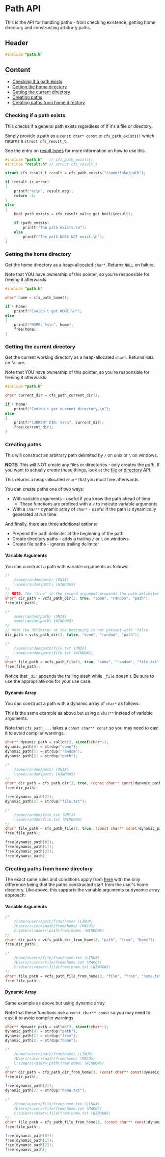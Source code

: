 # Path API
This is the API for handling paths - from checking existence, getting home directory and constructing arbitrary paths.

## Header
```c
#include "path.h"
```

## Content
* [Checking if a path exists](#checking-if-a-path-exists)
* [Getting the home directory](#getting-the-home-directory)
* [Getting the current directory](#getting-the-current-directory)
* [Creating paths](#creating-paths)
* [Creating paths from home directory](#creating-paths-from-home-directory)

### Checking if a path exists
This checks if a general path exists regardless of if it's a file or directory.

Simply provide a path as a `const char* const` to `cfs_path_exists()` which returns a `struct cfs_result_t`.

See the entry on [result types](./RESULT.md) for more information on how to use this.

```c
#include "path.h"   // cfs_path_exists()
#include "result.h" // struct cfs_result_t

struct cfs_result_t result = cfs_path_exists("/some/fake/path");

if (result.is_error)
{
    printf("%s\n", result.msg);
    return -1;
}
else
{
    bool path_exists = cfs_result_value_get_bool(&result);

    if (path_exists)
        printf("The path exists.\n");
    else
        printf("The path DOES NOT exist.\n");
}
```

### Getting the home directory
Get the home directory as a heap-allocated `char*`. Returns `NULL` on failure.

Note that YOU have ownership of this pointer, so you're responsible for freeing it afterwards.

```c
#include "path.h"

char* home = cfs_path_home();

if (!home)
    printf("Couldn't get HOME.\n");
else
{
    printf("HOME: %s\n", home);
    free(home);
}
```

### Getting the current directory
Get the current working directory as a heap-allocated `char*`. Returns `NULL` on failure.

Note that YOU have ownership of this pointer, so you're responsible for freeing it afterwards.

```c
#include "path.h"

char* current_dir = cfs_path_current_dir();

if (!home)
    printf("Couldn't get current directory.\n");
else
{
    printf("CURRENT DIR: %s\n", current_dir);
    free(current_dir);
}
```

### Creating paths
This will construct an arbitrary path delimited by `/` on unix or `\` on windows.

**NOTE:** This will NOT create any files or directories - only creates the *path*. If you want to actually *create* these things, look at the [file](FILE.md) or [directory](DIRECTORY.md) API.

This returns a heap-allocated `char*` that you must free afterwards.

You can create paths one of two ways:
* With variable arguments - useful if you know the path ahead of time
    * These functions are prefixed with a `v` to indicate variable arguments
* With a `char**` dynamic array of `char*` - useful if the path is dynamically generated at run time

And finally, there are three additional options:
* Prepend the path delimiter at the beginning of the path
* Create directory paths - adds a trailing `/` or `\` on windows
* Create file paths - ignores trailing delimiter

#### Variable Arguments
You can construct a path with variable arguments as follows:
```c
/*
    /some/random/path/ (UNIX)
    \some\random\path\ (WINDOWS)
*/
// NOTE: the 'true' in the second argument prepends the path delimiter
char* dir_path = vcfs_path_dir(3, true, "some", "random", "path");
free(dir_path);

/*
    some/random/path/ (UNIX)
    some\random\path\ (WINDOWS)
*/
// note the delimiter at the beginning is not present with 'false'
dir_path = vcfs_path_dir(3, false, "some", "random", "path");

/*
    /some/random/path/file.txt (UNIX)
    \some\random\path\file.txt (WINDOWS)
*/
char* file_path = vcfs_path_file(3, true, "some", "random", "file.txt");
free(file_path);
```

Notice that `_dir` appends the trailing slash while `_file` doesn't. Be sure to use the appropriate one for your use case.

#### Dynamic Array
You can construct a path with a dynamic array of `char*` as follows:

This is the same example as above but using a `char**` instead of variable arguments.

Note that `cfs_path_...` takes a `const char** const` so you may need to cast it to avoid compiler warnings.
```c
char** dynamic_path = calloc(3, sizeof(char*));
dynamic_path[0] = strdup("some");
dynamic_path[1] = strdup("random");
dynamic_path[2] = strdup("path");

/*
    /some/random/path/ (UNIX)
    \some\random\path\ (WINDOWS)
*/
char* dir_path = cfs_path_dir(3, true, (const char** const)dynamic_path);
free(dir_path);

free(dynamic_path[2]);
dynamic_path[2] = strdup("file.txt");

/*
    /some/random/file.txt (UNIX)
    \some\random\file.txt (WINDOWS)
*/
char* file_path = cfs_path_file(3, true, (const char** const)dynamic_path);
free(file_path);

free(dynamic_path[0]);
free(dynamic_path[1]);
free(dynamic_path[2]);
free(dynamic_path);
```

### Creating paths from home directory
The exact same rules and conditions apply from [here](#creating-paths) with the only difference being that the paths constructed start from the user's home directory. Like above, this supports the variable arguments or dynamic array approach:

#### Variable Arguments
```c
/*
    /home/<user>/path/from/home/ (LINUX)
    /Users/<user>/path/from/home/ (MACOS)
    C:\Users\<user>\path\from\home\ (WINDOWS)
*/
char* dir_path = vcfs_path_dir_from_home(3, "path", "from", "home");
free(dir_path);

/*
    /home/<user>/file/from/home.txt (LINUX)
    /Users/<user>/file/from/home.txt (MACOS)
    C:\Users\<user>\file\from\home.txt (WINDOWS)
*/
char* file_path = vcfs_path_file_from_home(3, "file", "from", "home.txt");
free(file_path);
```

#### Dynamic Array
Same example as above but using dynamic array.

Note that these functions use a `const char** const` so you may need to cast it to avoid compiler warnings.
```c
char** dynamic_path = calloc(3, sizeof(char*));
dynamic_path[0] = strdup("path");
dynamic_path[1] = strdup("from");
dynamic_path[2] = strdup("home");

/*
    /home/<user>/path/from/home/ (LINUX)
    /Users/<user>/path/from/home/ (MACOS)
    C:\Users\<user>\path\from\home\ (WINDOWS)
*/
char* dir_path = cfs_path_dir_from_home(3, (const char** const)dynamic_path);
free(dir_path);

free(dynamic_path[2]);
dynamic_path[2] = strdup("home.txt");

/*
    /home/<user>/file/from/home.txt (LINUX)
    /Users/<user>/file/from/home.txt (MACOS)
    C:\Users\<user>\file\from\home.txt (WINDOWS)
*/
char* file_path = cfs_path_file_from_home(3, (const char** const)dynamic_path);
free(file_path);

free(dynamic_path[0]);
free(dynamic_path[1]);
free(dynamic_path[2]);
free(dynamic_path);
```
